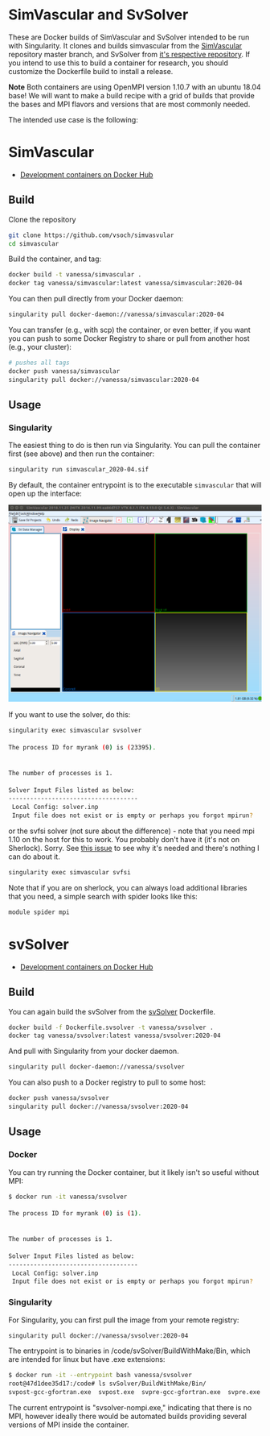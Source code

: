 # SimVascular and SvSolver

These are Docker builds of SimVascular and SvSolver intended to be run with Singularity.
It clones and builds simvascular from the [SimVascular](https://github.com/Simvascular/SimVascular) repository
master branch, and SvSolver from [it's respective repository](https://github.com/Simvascular/SimVascular). 
If you intend to use this to build a container for research,
you should customize the Dockerfile build to install a release.

**Note** Both containers are using OpenMPI version 1.10.7 with an ubuntu 18.04 base!
We will want to make a build recipe with a grid of builds that provide the bases and
MPI flavors and versions that are most commonly needed.

The intended use case is the following:

# SimVascular

 - [Development containers on Docker Hub](https://hub.docker.com/r/vanessa/simvascular)

## Build

Clone the repository

```bash
git clone https://github.com/vsoch/simvasvular
cd simvascular
```

Build the container, and tag:

```bash
docker build -t vanessa/simvascular .
docker tag vanessa/simvascular:latest vanessa/simvascular:2020-04
```

You can then pull directly from your Docker daemon:

```bash
singularity pull docker-daemon://vanessa/simvascular:2020-04
```

You can transfer (e.g., with scp) the container, or even better, 
if you want you can push to some Docker Registry to share or pull from another
host (e.g., your cluster):

```bash
# pushes all tags
docker push vanessa/simvascular
singularity pull docker://vanessa/simvascular:2020-04
```

## Usage


### Singularity

The easiest thing to do is then run via Singularity. You can pull the container
first (see above) and then run the container:

```bash
singularity run simvascular_2020-04.sif
```

By default, the container entrypoint is to the executable `simvascular` that will
open up the interface:

![img/simvascular.png](img/simvascular.png)

If you want to use the solver, do this:

```bash
singularity exec simvascular svsolver

The process ID for myrank (0) is (23395).


The number of processes is 1.

Solver Input Files listed as below:
------------------------------------
 Local Config: solver.inp 
 Input file does not exist or is empty or perhaps you forgot mpirun?
```

or the svfsi solver (not sure about the difference) - note that you need mpi 1.10 on the
host for this to work. You probably don't have it (it's not on Sherlock). Sorry. See
[this issue](https://github.com/SimVascular/SimVascular/issues/368#issuecomment-443385120) 
to see why it's needed and there's nothing I can do about it.

```bash
singularity exec simvascular svfsi
```

Note that if you are on sherlock, you can always load additional libraries that you need,
a simple search with spider looks like this:

```bash
module spider mpi
```

# svSolver

 - [Development containers on Docker Hub](https://hub.docker.com/r/vanessa/svsolver)


## Build

You can again build the svSolver from the [svSolver](Dockerfile.svsolver) Dockerfile.

```bash
docker build -f Dockerfile.svsolver -t vanessa/svsolver .
docker tag vanessa/svsolver:latest vanessa/svsolver:2020-04
```

And pull with Singularity from your docker daemon.

```bash
singularity pull docker-daemon://vanessa/svsolver
```

You can also push to a Docker registry to pull to some host:

```bash
docker push vanessa/svsolver
singularity pull docker://vanessa/svsolver:2020-04
```

## Usage

### Docker

You can try running the Docker container, but it likely isn't so useful without MPI:

```bash
$ docker run -it vanessa/svsolver

The process ID for myrank (0) is (1).


The number of processes is 1.

Solver Input Files listed as below:
------------------------------------
 Local Config: solver.inp 
 Input file does not exist or is empty or perhaps you forgot mpirun? 
```

### Singularity

For Singularity, you can first pull the image from your remote registry:

```bash
singularity pull docker://vanessa/svsolver:2020-04
```

The entrypoint is to binaries in /code/svSolver/BuildWithMake/Bin, which
are intended for linux but have .exe extensions:

```bash
$ docker run -it --entrypoint bash vanessa/svsolver
root@47d1dee35d17:/code# ls svSolver/BuildWithMake/Bin/
svpost-gcc-gfortran.exe  svpost.exe  svpre-gcc-gfortran.exe  svpre.exe  svsolver-gcc-gfortran-nompi.exe  svsolver-nompi.exe
```

The current entrypoint is "svsolver-nompi.exe," indicating that there is no MPI,
however ideally there would be automated builds providing several versions of MPI
inside the container.
